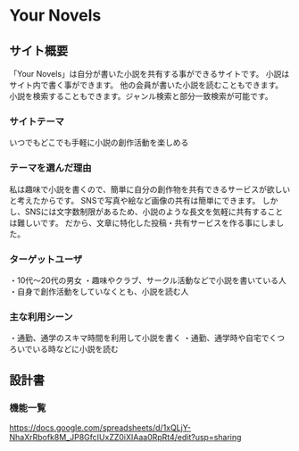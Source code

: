 # Your Novels

## サイト概要
「Your Novels」は自分が書いた小説を共有する事ができるサイトです。
小説はサイト内で書く事ができます。
他の会員が書いた小説を読むこともできます。
小説を検索することもできます。ジャンル検索と部分一致検索が可能です。


### サイトテーマ
いつでもどこでも手軽に小説の創作活動を楽しめる


### テーマを選んだ理由
私は趣味で小説を書くので、簡単に自分の創作物を共有できるサービスが欲しいと考えたからです。
SNSで写真や絵など画像の共有は簡単にできます。
しかし、SNSには文字数制限があるため、小説のような長文を気軽に共有することは難しいです。
だから、文章に特化した投稿・共有サービスを作る事にしました。


### ターゲットユーザ
・10代〜20代の男女
・趣味やクラブ、サークル活動などで小説を書いている人
・自身で創作活動をしていなくとも、小説を読む人


### 主な利用シーン
・通勤、通学のスキマ時間を利用して小説を書く
・通勤、通学時や自宅でくつろいでいる時などに小説を読む


## 設計書

### 機能一覧
https://docs.google.com/spreadsheets/d/1xQLjY-NhaXrRbofk8M_JP8GfcIUxZZ0iXIAaa0RpRt4/edit?usp=sharing
